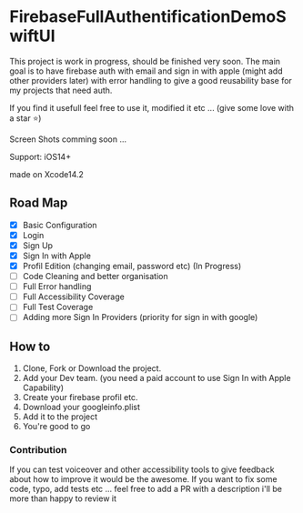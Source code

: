 # FirebaseFullAuthentificationDemoSwiftUI
This project is work in progress, should be finished very soon.
The main goal is to have firebase auth with email and sign in with apple (might add other providers later) with error handling to give a good
reusability base for my projects that need auth.

If you find it usefull feel free to use it, modified it etc ... (give some love with a star ⭐️)

Screen Shots comming soon ...

Support: iOS14+

made on Xcode14.2

## Road Map
- [x] Basic Configuration
- [x] Login
- [x] Sign Up
- [x] Sign In with Apple
- [x] Profil Edition (changing email, password etc) (In Progress)
- [ ] Code Cleaning and better organisation
- [ ] Full Error handling
- [ ] Full Accessibility Coverage
- [ ] Full Test Coverage
- [ ] Adding more Sign In Providers (priority for sign in with google)

## How to
1. Clone, Fork or Download the project.
2. Add your Dev team. (you need a paid account to use Sign In with Apple Capability)
3. Create your firebase profil etc.
4. Download your googleinfo.plist
5. Add it to the project
6. You're good to go

### Contribution

If you can test voiceover and other accessibility tools to give feedback about how to improve it would be the awesome.
If you want to fix some code, typo, add tests etc ... feel free to add a PR with a description i'll be more than happy to review it
